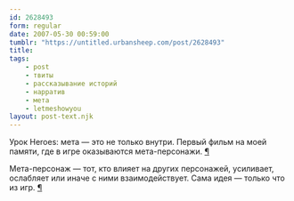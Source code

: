 ```yaml
---
id: 2628493
form: regular
date: 2007-05-30 00:59:00
tumblr: "https://untitled.urbansheep.com/post/2628493"
title:
tags:
    - post
    - твиты
    - рассказывание историй
    - нарратив
    - мета
    - letmeshowyou
layout: post-text.njk
---
```


<p>Урок Heroes: мета — это не только внутри. Первый фильм на моей памяти, где в игре оказываются мета-персонажи. <a href="http://twitter.com/urbansheep/statuses/83083792">¶</a></p>

<p>Мета-персонаж — тот, кто влияет на других персонажей, усиливает, ослабляет или иначе с ними взаимодействует. Сама идея — только что из игр. <a href="http://twitter.com/urbansheep/statuses/83088462">¶</a></p>


